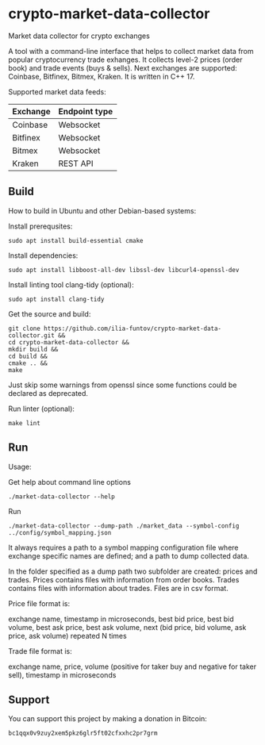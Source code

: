 # crypto-market-data-collector
Market data collector for crypto exchanges

A tool with a command-line interface that helps to collect market data from popular cryptocurrency trade exhanges.
It collects level-2 prices (order book) and trade events (buys & sells).
Next exchanges are supported: Coinbase, Bitfinex, Bitmex, Kraken.
It is written in C++ 17.

Supported market data feeds:

| Exchange   | Endpoint type |
|------------|---------------|
| Coinbase   | Websocket     |
| Bitfinex   | Websocket     |
| Bitmex     | Websocket     |
| Kraken     | REST API      |

## Build
How to build in Ubuntu and other Debian-based systems:

Install prerequsites:

```
sudo apt install build-essential cmake
```

Install dependencies:

```
sudo apt install libboost-all-dev libssl-dev libcurl4-openssl-dev
```

Install linting tool clang-tidy (optional):

```
sudo apt install clang-tidy
```

Get the source and build:

```
git clone https://github.com/ilia-funtov/crypto-market-data-collector.git &&
cd crypto-market-data-collector && 
mkdir build &&
cd build &&
cmake .. &&
make
```

Just skip some warnings from openssl since some functions could be declared as deprecated.

Run linter (optional):

```
make lint
```

## Run

Usage:

Get help about command line options

```
./market-data-collector --help
```

Run

```
./market-data-collector --dump-path ./market_data --symbol-config ../config/symbol_mapping.json
```

It always requires a path to a symbol mapping configuration file where exchange specific names are defined; and a path to dump collected data.

In the folder specified as a dump path two subfolder are created: prices and trades. Prices contains files with information from order books.
Trades contains files with information about trades. Files are in csv format.

Price file format is:

exchange name, timestamp in microseconds, best bid price, best bid volume, best ask price, best ask volume, next (bid price, bid volume, ask price, ask volume) repeated N times

Trade file format is:

exchange name, price, volume (positive for taker buy and negative for taker sell), timestamp in microseconds

## Support
You can support this project by making a donation in Bitcoin:
```
bc1qqx0v9zuy2xem5pkz6glr5ft02cfxxhc2pr7grm
```